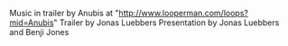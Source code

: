Music in trailer by Anubis at "http://www.looperman.com/loops?mid=Anubis"
Trailer by Jonas Luebbers
Presentation by Jonas Luebbers and Benji Jones
